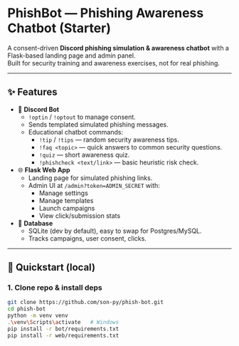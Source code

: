 # PhishBot — Phishing Awareness Chatbot (Starter)

A consent-driven **Discord phishing simulation & awareness chatbot** with a Flask-based landing page and admin panel.  
Built for security training and awareness exercises, not for real phishing.

---

## ✨ Features
- 🤖 **Discord Bot**
  - `!optin` / `!optout` to manage consent.
  - Sends templated simulated phishing messages.
  - Educational chatbot commands:
    - `!tip` / `!tips` — random security awareness tips.
    - `!faq <topic>` — quick answers to common security questions.
    - `!quiz` — short awareness quiz.
    - `!phishcheck <text/link>` — basic heuristic risk check.
- 🌐 **Flask Web App**
  - Landing page for simulated phishing links.
  - Admin UI at `/admin?token=ADMIN_SECRET` with:
    - Manage settings
    - Manage templates
    - Launch campaigns
    - View click/submission stats
- 💾 **Database**
  - SQLite (dev by default), easy to swap for Postgres/MySQL.
  - Tracks campaigns, user consent, clicks.

---

## 🚀 Quickstart (local)

### 1. Clone repo & install deps
```bash
git clone https://github.com/son-py/phish-bot.git
cd phish-bot
python -m venv venv
.\venv\Scripts\activate   # Windows
pip install -r bot/requirements.txt
pip install -r web/requirements.txt
